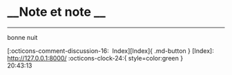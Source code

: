 <!---ID: note-17072023-204313--->
# __Note et note __
----
bonne nuit

[:octicons-comment-discussion-16:&nbsp; Index][Index]{ .md-button }
[Index]: http://127.0.0.1:8000/
:octicons-clock-24:{ style=color:green }  
20:43:13  
<!--- ID: [Note et note ](note-17072023-204143.md) --->

